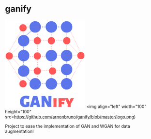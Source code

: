 # ganify
![alt text](https://github.com/arnonbruno/ganify/blob/master/logo.png)
<img align="left" width="100" height="100" src=https://github.com/arnonbruno/ganify/blob/master/logo.png)

Project to ease the implementation of GAN and WGAN for data augmentation!

